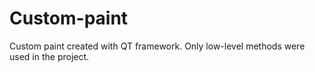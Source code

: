 # Custom-paint
Custom paint created with QT framework. Only low-level methods were used in the project.
